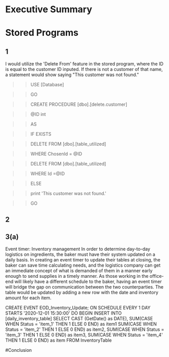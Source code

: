 
# Executive Summary

# Stored Programs

## 1
I would utilize the 'Delete From' feature in the stored program, where the ID is equal to the customer ID inputed.
If there is not a customer of that name, a statement would show saying "This customer was not found."

>>USE [Database]

>>GO

>>CREATE PROCEDURE [dbo].[delete.customer]

>>@ID int

>>AS

>>IF EXISTS

>>DELETE FROM [dbo].[table_utilized]

>>WHERE ChosenId = @ID

>>DELETE FROM [dbo].[table_utilized]

>>WHERE Id =@ID

>>ELSE

>>print 'This customer was not found.'


>>GO

## 2

## 3(a)
Event timer: Inventory management
In order to determine day-to-day logistics on ingredients, the baker must have their system updated on a daily basis. In creating an event timer to update their tables at closing, the baker can save time calculating needs, and the logistics company can get an immediate concept of what is demanded of them in a manner early enough to send supplies in a timely manner. As those working in the office-end will likely have a different schedule to the baker, having an event timer will bridge the gap on communication between the two counterparties. The table would be updated by adding a new row with the date and inventory amount for each item.

CREATE EVENT EOD_Inventory_Update;
ON SCHEDULE EVERY 1 DAY
STARTS '2020-12-01 15:30:00'
DO BEGIN
	INSERT INTO [daily_inventory_table]
	SELECT CAST (GetDate() as DATE),
	SUM(CASE WHEN Status = 'item_1' THEN 1 ELSE 0 END) as item1
	SUM(CASE WHEN Status = 'item_2' THEN 1 ELSE 0 END) as item2,
	SUM(CASE WHEN Status = 'item_3' THEN 1 ELSE 0 END) as item3,
	SUM(CASE WHEN Status = 'item_4' THEN 1 ELSE 0 END) as item
FROM InventoryTable



#Conclusion
